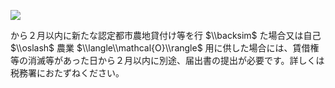 ![](https://www.nta.go.jp/tmp/b984662f-fd53-496a-868c-0a398592d296/images/e3e54f12de7161031aba984d869381ff554eec96979396d5f65388a173c857a0.jpg)

から２月以内に新たな認定都市農地貸付け等を行 $\\backsim$ た場合又は自己 $\\oslash$ 農業 $\\langle\\mathcal{O}\\rangle$ 用に供した場合には、賃借権等の消滅等があった日から２月以内に別途、届出書の提出が必要です。詳しくは税務署におたずねください。
